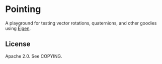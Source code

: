 Pointing
========

A playground for testing vector rotations, quaternions, and other goodies using
[Eigen](http://eigen.tuxfamily.org/).

## License
Apache 2.0. See COPYING.
